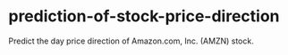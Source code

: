 # prediction-of-stock-price-direction
Predict the day price direction of Amazon.com, Inc. (AMZN) stock.
